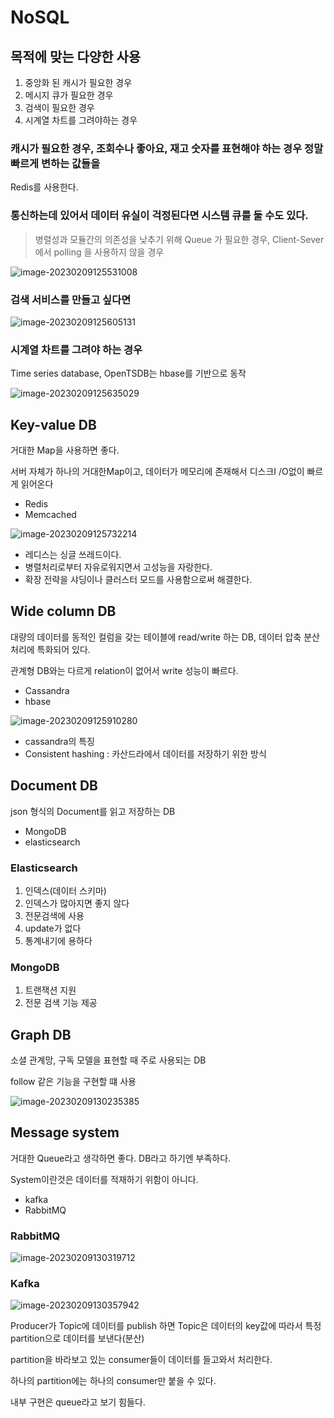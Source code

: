 # NoSQL



## 목적에 맞는 다양한 사용

1. ﻿﻿﻿중앙화 된 캐시가 필요한 경우
2. ﻿﻿﻿메시지 큐가 필요한 경우
3. ﻿﻿﻿검색이 필요한 경우
4. ﻿﻿﻿시계열 차트를 그려야하는 경우



### 캐시가 필요한 경우, 조회수나 좋아요, 재고 숫자를 표현해야 하는 경우 정말 빠르게 변하는 값들을

Redis를 사용한다.



### 통신하는데 있어서 데이터 유실이 걱정된다면 시스템 큐를 둘 수도 있다.

> 병렬성과 모듈간의 의존성을 낮추기 위해 Queue 가 필요한 경우, Client-Sever 에서 polling 을 사용하지 않을 경우

![image-20230209125531008](/Users/ysk/study/study_repo/inf-junior-spring-note/images//image-20230209125531008.png)



### 검색 서비스를 만들고 싶다면

![image-20230209125605131](/Users/ysk/study/study_repo/inf-junior-spring-note/images//image-20230209125605131.png)



### 시계열 차트를 그려야 하는 경우

Time series database, OpenTSDB는 hbase를 기반으로 동작

![image-20230209125635029](/Users/ysk/study/study_repo/inf-junior-spring-note/images//image-20230209125635029.png)



##  Key-value DB

거대한 Map을 사용하면 좋다.

서버 자체가 하나의 거대한Map이고, 데이터가 메모리에 존재해서 디스크I /O없이 빠르게 읽어온다

* Redis
* Memcached

![image-20230209125732214](/Users/ysk/study/study_repo/inf-junior-spring-note/images//image-20230209125732214.png)

* 레디스는 싱글 쓰레드이다.
* 병렬처리로부터 자유로워지면서 고성능을 자랑한다.
* 확장 전략을 샤딩이나 클러스터 모드를 사용함으로써 해결한다.



## Wide column DB

대량의 데이터를 동적인 컬럼을 갖는 테이블에 read/write 하는 DB, 데이터 압축 분산처리에 특화되어 있다.

관계형 DB와는 다르게 relation이 없어서 write 성능이 빠르다.

* Cassandra
* hbase

![image-20230209125910280](/Users/ysk/study/study_repo/inf-junior-spring-note/images//image-20230209125910280.png)

* cassandra의 특징
* Consistent hashing : 카산드라에서 데이터를 저장하기 위한 방식 



## Document DB

json 형식의 Document를 읽고 저장하는 DB

* MongoDB
* elasticsearch



### Elasticsearch

1. 인덱스(데이터 스키마)
2. 인덱스가 많아지면 좋지 않다
3. 전문검색에 사용
4. update가 없다
5. 통계내기에 용하다

### MongoDB

1. 트랜잭션 지원
2. 전문 검색 기능 제공 

## Graph DB

소셜 관계망, 구독 모델을 표현할 때 주로 사용되는 DB

follow 같은 기능을 구현할 떄 사용 

![image-20230209130235385](/Users/ysk/study/study_repo/inf-junior-spring-note/images//image-20230209130235385.png)



## Message system

거대한 Queue라고 생각하면 좋다. DB라고 하기엔 부족하다.

System이란것은 데이터를 적재하기 위함이 아니다.

* kafka
* RabbitMQ



### RabbitMQ

![image-20230209130319712](/Users/ysk/study/study_repo/inf-junior-spring-note/images//image-20230209130319712.png)



### Kafka

![image-20230209130357942](/Users/ysk/study/study_repo/inf-junior-spring-note/images//image-20230209130357942.png)

Producer가 Topic에 데이터를 publish 하면 Topic은 데이터의 key값에 따라서 특정 partition으로 데이터를 보낸다(분산)

partition을 바라보고 있는 consumer들이 데이터를 들고와서 처리한다.

하나의 partition에는 하나의 consumer만 붙을 수 있다. 



내부 구현은 queue라고 보기 힘들다.

